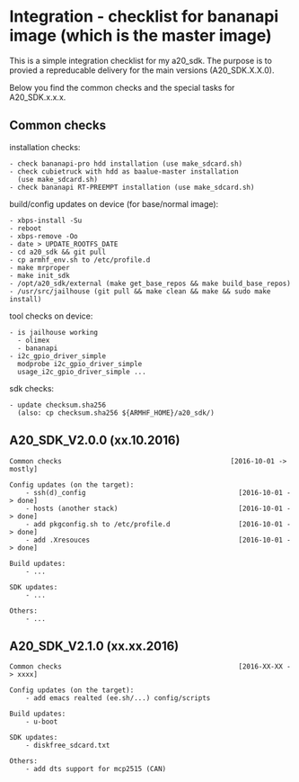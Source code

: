 Integration - checklist for bananapi image (which is the master image)
======================================================================

This is a simple integration checklist for my a20_sdk. The purpose is to provied a repreducable delivery for the main versions (A20_SDK.X.X.0).

Below you find the common checks and the special tasks for A20_SDK.x.x.x.


Common checks
-------------

installation checks:

	- check bananapi-pro hdd installation (use make_sdcard.sh)
	- check cubietruck with hdd as baalue-master installation
	  (use make_sdcard.sh)
	- check bananapi RT-PREEMPT installation (use make_sdcard.sh)

build/config updates on device (for base/normal image):

	- xbps-install -Su
	- reboot
	- xbps-remove -Oo
	- date > UPDATE_ROOTFS_DATE
	- cd a20_sdk && git pull
	- cp armhf_env.sh to /etc/profile.d
	- make mrproper
	- make init_sdk
	- /opt/a20_sdk/external (make get_base_repos && make build_base_repos)
	- /usr/src/jailhouse (git pull && make clean && make && sudo make install)

tool checks on device:

	- is jailhouse working
	  - olimex
	  - bananapi
	- i2c_gpio_driver_simple
	  modprobe i2c_gpio_driver_simple
	  usage_i2c_gpio_driver_simple ...

sdk checks:

	- update checksum.sha256
	  (also: cp checksum.sha256 ${ARMHF_HOME}/a20_sdk/)


A20_SDK_V2.0.0 (xx.10.2016)
---------------------------

	Common checks                                          [2016-10-01 -> mostly]

	Config updates (on the target):
		- ssh(d)_config                                      [2016-10-01 -> done]
		- hosts (another stack)                              [2016-10-01 -> done]
		- add pkgconfig.sh to /etc/profile.d                 [2016-10-01 -> done]
		- add .Xresouces                                     [2016-10-01 -> done]

	Build updates:
		- ...

	SDK updates:
		- ...

	Others:
		- ...


A20_SDK_V2.1.0 (xx.xx.2016)
---------------------------

	Common checks                                            [2016-XX-XX -> xxxx]

	Config updates (on the target):
		- add emacs realted (ee.sh/...) config/scripts

	Build updates:
		- u-boot

	SDK updates:
		- diskfree_sdcard.txt

	Others:
		- add dts support for mcp2515 (CAN)
